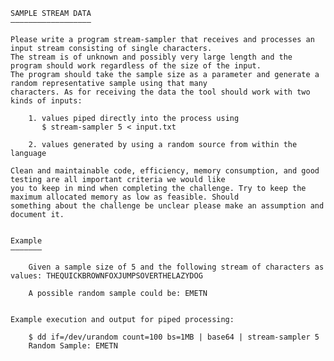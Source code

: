 



    SAMPLE STREAM DATA
    ——————————————————

    Please write a program stream-sampler that receives and processes an input stream consisting of single characters.
    The stream is of unknown and possibly very large length and the program should work regardless of the size of the input.
    The program should take the sample size as a parameter and generate a random representative sample using that many
    characters. As for receiving the data the tool should work with two kinds of inputs:

        1. values piped directly into the process using
           $ stream-sampler 5 < input.txt

        2. values generated by using a random source from within the language

    Clean and maintainable code, efficiency, memory consumption, and good testing are all important criteria we would like
    you to keep in mind when completing the challenge. Try to keep the maximum allocated memory as low as feasible. Should
    something about the challenge be unclear please make an assumption and document it.


    Example
    ———————

        Given a sample size of 5 and the following stream of characters as values: THEQUICKBROWNFOXJUMPSOVERTHELAZYDOG

        A possible random sample could be: EMETN


    Example execution and output for piped processing:

        $ dd if=/dev/urandom count=100 bs=1MB | base64 | stream-sampler 5
        Random Sample: EMETN
